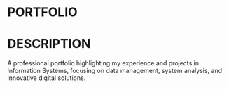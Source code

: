 # PORTFOLIO
# DESCRIPTION
  A professional portfolio highlighting my experience and projects in Information Systems, focusing on data management, system analysis, and innovative digital solutions.
